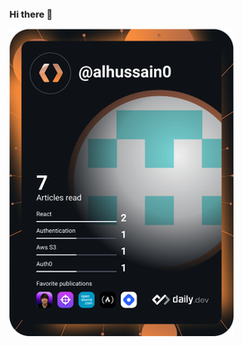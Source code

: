 ### Hi there 👋

<!--
**alhussain0/alhussain0** is a ✨ _special_ ✨ repository because its `README.md` (this file) appears on your GitHub profile.

Here are some ideas to get you started:

- 🔭 I’m currently working on ...
- 🌱 I’m currently learning ...
- 👯 I’m looking to collaborate on ...
- 🤔 I’m looking for help with ...
- 💬 Ask me about ...
- 📫 How to reach me: ...
- 😄 Pronouns: ...
- ⚡ Fun fact: ...
-->
<a href="https://app.daily.dev/alhussain0"><img src="https://github.com/alhussain0/alhussain0/blob/main/devcard.svg" width="400" alt="AL hussain ALdhuhli's Dev Card"/></a>

